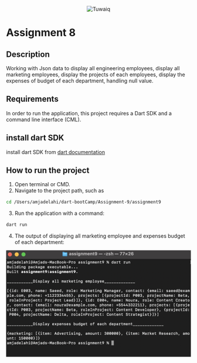 <p align="center">
<img src="https://github.com/user-attachments/assets/eab8d15e-269d-4664-a124-221fc43ea36a" alt="Tuwaiq" width="400"/>
<br/>

# Assignment 8

## Description

 Working with Json data to display all engineering employees, display all marketing employees, display the projects of each employees, display the expenses of budget of each department, handling null value.

## Requirements

 In order to run the application, this project requires a Dart SDK and a command line interface (CML).

## install dart SDK
 install dart SDK from [dart documentation](https://dart.dev/get-dart)

## How to run the project

1. Open terminal or CMD.
2. Navigate to the project path, such as 
```bash
cd /Users/amjadelahi/dart-bootCamp/Assignment-9/assignment9

```
 3. Run the application with a command: 
```bash
dart run
```
 4. The output of displaying all marketing employee and expenses budget of each department:
      
<p align="center">
<img src="assets/output_of_assignment9.png" alt="output_of_assignment9" width="800"/>
<br/>



